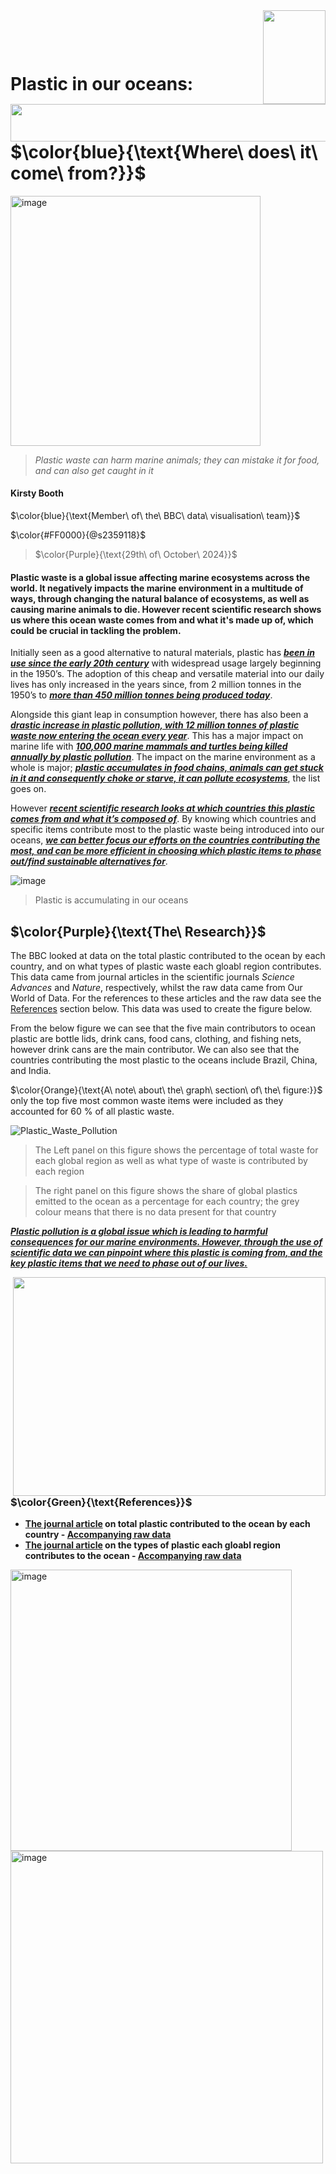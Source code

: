 <img align="right" width="100" height="150" src="https://github.com/user-attachments/assets/f027de00-1e3b-49bc-b358-d435ee95d216">

<img align="left" width="650" height="60" src="https://github.com/user-attachments/assets/669518a3-b93a-49bc-bce8-4d1c48c18c11" >

<p>&nbsp;</p>
<p>&nbsp;</p>

# Plastic in our oceans: $\color{blue}{\text{Where\ does\ it\ come\ from?}}$

<img width="400" alt="image" src="https://github.com/user-attachments/assets/928fe335-151d-45cb-bede-c3c7bb6a1777">

>*Plastic waste can harm marine animals; they can mistake it for food, and can also get caught in it*

#### Kirsty Booth

$\color{blue}{\text{Member\ of\ the\ BBC\ data\ visualisation\ team}}$

$\color{#FF0000}{@s2359118}$
> $\color{Purple}{\text{29th\ of\ October\ 2024}}$






#### Plastic waste is a global issue affecting marine ecosystems across the world. It negatively impacts the marine environment in a multitude of ways, through changing the natural balance of ecosystems, as well as causing marine animals to die. However recent scientific research shows us where this ocean waste comes from and what it's made up of, which could be crucial in tackling the problem.


Initially seen as a good alternative to natural materials, plastic has <ins>_**been in use since the early 20th century**_</ins> with widespread usage largely beginning in the 1950’s. The adoption of this cheap and versatile material into our daily lives has
only increased in the years since, from 2 million tonnes in the 1950’s to <ins>_**more than 450 million tonnes being produced today**_</ins>.  


Alongside this giant leap in consumption however, there has also been a <ins>_**drastic increase in plastic pollution, with 12 million tonnes of plastic waste now entering the ocean every year**_</ins>. This has a major impact on marine life with <ins>_**100,000 marine mammals and turtles being killed annually by plastic pollution**_</ins>. The impact on the marine environment as a whole is major; <ins>_**plastic accumulates in food chains, animals can get stuck in it and consequently choke or starve, it can pollute ecosystems**_</ins>, the list goes on. 

However <ins>_**recent scientific research looks at which countries this plastic comes from and what it’s composed of**_</ins>. By knowing which countries and specific items contribute most to the plastic waste being introduced into our oceans, <ins>_**we can better focus our efforts on the countries contributing the most, and can be more efficient in choosing which plastic items to phase out/find sustainable alternatives for**_</ins>.

![image](https://github.com/user-attachments/assets/8b2d717a-7ae9-44d4-a25f-148f73bef971)
> Plastic is accumulating in our oceans


## $\color{Purple}{\text{The\ Research}}$
The BBC looked at data on the total plastic contributed to the ocean by each country, and on what types of plastic waste each gloabl region contributes. This data came from journal articles in the scientific journals *Science Advances* and *Nature*, respectively, whilst the raw data came from Our World of Data. For the references to these articles and the raw data see the [References](https://github.com/EdDataScienceEES/tutorial-Kirstb-04/blob/master/Example_markdowns/BBC_overwhelming.md#colorpurpletextreferences) section below. This data was used to create the figure below. 

From the below figure we can see that the five main contributors to ocean plastic are bottle lids, drink cans, food cans, clothing, and fishing nets, however drink cans are the main contributor. We can also see that the countries contributing the most plastic to the oceans include Brazil, China, and India.

$\color{Orange}{\text{A\ note\ about\ the\ graph\ section\ of\ the\ figure:\}}$ only the top five most common waste items were included as they accounted for 60 % of all plastic waste.



![Plastic_Waste_Pollution](https://github.com/user-attachments/assets/d00b9918-57d0-4032-bde9-bc8536913320)

> The Left panel on this figure shows the percentage of total waste for each global region as well as what type of waste is contributed by each region

> The right panel on this figure shows the share of global plastics emitted to the ocean as a percentage for each country; the grey colour means that there is no data present for that country


<ins>_**Plastic pollution is a global issue which is leading to harmful consequences for our marine environments. However, through the use of scientific data we can pinpoint where this plastic is coming from, and the key plastic items that we need to phase out of our lives.**_</ins>

<img align="right" width="500" height="350" src="https://github.com/user-attachments/assets/1d588cf9-43ca-44ab-a54b-3fa4d9308ff3" />



### $\color{Green}{\text{References}}$
* **[The journal article](https://www.science.org/doi/10.1126/sciadv.aaz5803) on total plastic contributed to the ocean by each country - [Accompanying raw data](https://ourworldindata.org/grapher/share-of-global-plastic-waste-emitted-to-the-ocean)**
* **[The journal article](https://www.nature.com/articles/s41893-021-00720-8) on the types of plastic each gloabl region contributes to the ocean - [Accompanying raw data](https://ourworldindata.org/grapher/waste-items-ocean-region)**

<img width="450" alt="image" src="https://github.com/user-attachments/assets/66539a0b-a874-49e7-b256-f486b6788d61">


<img width="500" alt="image" src="https://github.com/user-attachments/assets/3d8b84f6-0d5b-4317-a4b2-f0928e97af76">
